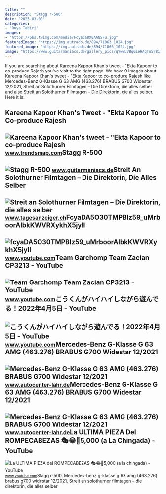```yaml
---
title: ""
description: "Stagg r-500"
date: "2023-03-08"
categories:
- "Ruya Tabiri"
images:
- "https://pbs.twimg.com/media/Fcyada8X0AANSFu.jpg"
featuredImage: "https://img.autrado.de/894/71063_1024.jpg"
featured_image: "https://img.autrado.de/894/71066_1024.jpg"
image: "https://www.guitarmaniacs.de/gallery_pics/qYwwLVBqGieHAqTu5r8iTeSVa.jpg"
---
```


If you are searching about Kareena Kapoor Khan's tweet - "Ekta Kapoor to co-produce Rajesh you've visit to the right page. We have 9 Images about Kareena Kapoor Khan's tweet - "Ekta Kapoor to co-produce Rajesh like Mercedes-Benz G-Klasse G 63 AMG (463.276) BRABUS G700 Widestar 12/2021, Streit an Solothurner Filmtagen – Die Direktorin, die alles selber and also Streit an Solothurner Filmtagen – Die Direktorin, die alles selber. Here it is:

Kareena Kapoor Khan's Tweet - "Ekta Kapoor To Co-produce Rajesh
---------------------------------------------------------------

 ![Kareena Kapoor Khan's tweet - "Ekta Kapoor to co-produce Rajesh](https://pbs.twimg.com/media/Fcyada8X0AANSFu.jpg) <small>www.trendsmap.com</small>Stagg R-500
-----------

 ![Stagg R-500](https://www.guitarmaniacs.de/gallery_pics/qYwwLVBqGieHAqTu5r8iTeSVa.jpg) <small>www.guitarmaniacs.de</small>Streit An Solothurner Filmtagen – Die Direktorin, Die Alles Selber
------------------------------------------------------------------

 ![Streit an Solothurner Filmtagen – Die Direktorin, die alles selber](https://cdn.unitycms.io/images/8G6vBfBWqoyAKKVSLHxuqq.jpg?op=ocroped&val=1200) <small>www.tagesanzeiger.ch</small>FcyaDA5O30TMPBIz59\_uMrboorAIbkKWVRXykhX5jylI
---------------------------------------------

 ![fcyaDA5O30TMPBIz59_uMrboorAIbkKWVRXykhX5jylI](https://yt3.googleusercontent.com/fcyaDA5O30TMPBIz59_uMrboorAIbkKWVRXykhX5jylI_mHsQMtKYRKrSU6WFKQalZc67BxTzAc=s900-c-k-c0x00ffffff-no-rj) <small>www.youtube.com</small>Team Garchomp Team Zacian CP3213 - YouTube
------------------------------------------

 ![Team Garchomp Team Zacian CP3213 - YouTube](https://i.ytimg.com/vi/HYLCwcE-Dgc/maxres2.jpg?sqp=-oaymwEoCIAKENAF8quKqQMcGADwAQH4AYwCgALgA4oCDAgAEAEYRSBHKGUwDw==&rs=AOn4CLC_ulBvmvqa2cf2uT56Qfk3FCYaDA) <small>www.youtube.com</small>こうくんがハイハイしながら遊んでる！2022年4月5日 - YouTube
-------------------------------------

 ![こうくんがハイハイしながら遊んでる！2022年4月5日 - YouTube](https://i.ytimg.com/vi/H2fAEMesIjo/maxresdefault.jpg?sqp=-oaymwEmCIAKENAF8quKqQMa8AEB-AH-CYAC0AWKAgwIABABGGUgXyhTMA8=&rs=AOn4CLCJYSghky0o-ilndxvg6fCYAda1ug) <small>www.youtube.com</small>Mercedes-Benz G-Klasse G 63 AMG (463.276) BRABUS G700 Widestar 12/2021
----------------------------------------------------------------------

 ![Mercedes-Benz G-Klasse G 63 AMG (463.276) BRABUS G700 Widestar 12/2021](https://img.autrado.de/894/71063_1024.jpg) <small>www.autocenter-lahr.de</small>Mercedes-Benz G-Klasse G 63 AMG (463.276) BRABUS G700 Widestar 12/2021
----------------------------------------------------------------------

 ![Mercedes-Benz G-Klasse G 63 AMG (463.276) BRABUS G700 Widestar 12/2021](https://img.autrado.de/894/71066_1024.jpg) <small>www.autocenter-lahr.de</small>La ULTIMA PIEZA Del ROMPECABEZAS 🎭😂🧘5,000 (a La Chingada) - YouTube
-------------------------------------------------------------------

 ![La ULTIMA PIEZA del ROMPECABEZAS 🎭😂🧘5,000 (a la chingada) - YouTube](https://i.ytimg.com/vi/KdZ3OosEZ6s/hq2.jpg?sqp=-oaymwEoCOADEOgC8quKqQMcGADwAQH4Ad4EgAK4CIoCDAgAEAEYZSBMKGMwDw==&rs=AOn4CLCfzFvJaPoNerKMbSKycXF-fCyaDA) <small>www.youtube.com</small>Stagg r-500. Mercedes-benz g-klasse g 63 amg (463.276) brabus g700 widestar 12/2021. Streit an solothurner filmtagen – die direktorin, die alles selber
